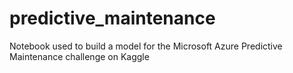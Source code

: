 # predictive_maintenance
Notebook used to build a model for the Microsoft Azure Predictive Maintenance challenge on Kaggle
